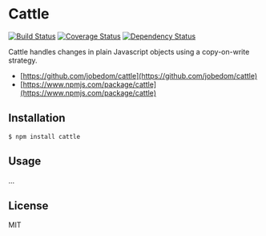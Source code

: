 # Cattle

[![Build Status](https://travis-ci.org/jobedom/cattle.png?branch=master)](https://travis-ci.org/jobedom/cattle)
[![Coverage Status](https://img.shields.io/coveralls/jobedom/cattle.svg)](https://coveralls.io/r/jobedom/cattle?branch=master)
[![Dependency Status](https://gemnasium.com/jobedom/cattle.svg)](https://gemnasium.com/jobedom/cattle)

Cattle handles changes in plain Javascript objects using a copy-on-write strategy.

* [https://github.com/jobedom/cattle](https://github.com/jobedom/cattle)
* [https://www.npmjs.com/package/cattle](https://www.npmjs.com/package/cattle)

## Installation

    $ npm install cattle

## Usage

...

## License

MIT

